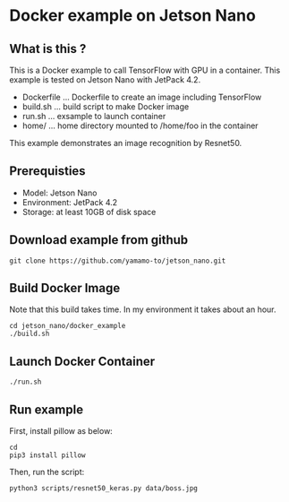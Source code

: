 # Docker example on Jetson Nano

## What is this ?

This is a Docker example to call TensorFlow with GPU in a container.
This example is tested on Jetson Nano with JetPack 4.2.

- Dockerfile ... Dockerfile to create an image including TensorFlow
- build.sh   ... build script to make Docker image
- run.sh     ... exsample to launch container
- home/      ... home directory mounted to /home/foo in the container

This example demonstrates an image recognition by Resnet50.

## Prerequisties

- Model: Jetson Nano
- Environment: JetPack 4.2
- Storage: at least 10GB of disk space

## Download example from github

```bash:terminal
git clone https://github.com/yamamo-to/jetson_nano.git
```

## Build Docker Image

Note that this build takes time. In my environment it takes about an hour.

```bash:terminal
cd jetson_nano/docker_example
./build.sh
```

## Launch Docker Container

```bash:terminal
./run.sh
```

## Run example

First, install pillow as below:

```bash:container
cd
pip3 install pillow
```

Then, run the script:

```bash:container
python3 scripts/resnet50_keras.py data/boss.jpg
```
